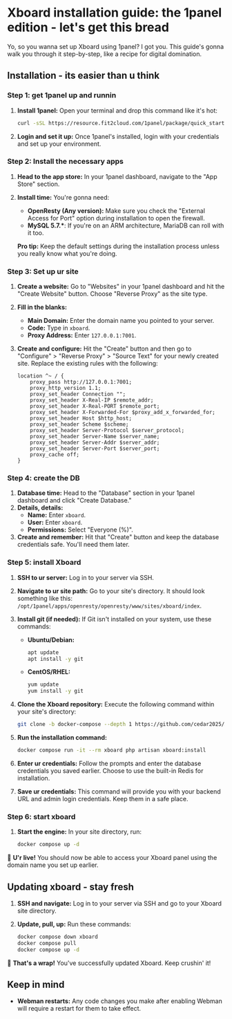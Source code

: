 #  Xboard installation guide: the 1panel edition -  let's get this bread

Yo, so you wanna set up Xboard using 1panel? I got you. This guide's gonna walk you through it step-by-step, like a recipe for digital domination.

##  Installation - its easier than u think

### Step 1: get 1panel up and runnin

1.  **Install 1panel:**  Open your terminal and drop this command like it's hot:

    ```bash
    curl -sSL https://resource.fit2cloud.com/1panel/package/quick_start.sh -o quick_start.sh && sudo bash quick_start.sh
    ```

2.  **Login and set it up:** Once 1panel's installed, login with your credentials and set up your environment.

### Step 2: Install the necessary apps

1.  **Head to the app store:** In your 1panel dashboard, navigate to the "App Store" section.
2.  **Install time:** You're gonna need:

    *   **OpenResty (Any version):** Make sure you check the "External Access for Port" option during installation to open the firewall.
    *   **MySQL 5.7.\***: If you're on an ARM architecture, MariaDB can roll with it too.

    **Pro tip:**  Keep the default settings during the installation process unless you really know what you're doing.

### Step 3: Set up ur site

1.  **Create a website:**  Go to "Websites" in your 1panel dashboard and hit the "Create Website" button. Choose "Reverse Proxy" as the site type.
2.  **Fill in the blanks:**
    *   **Main Domain:** Enter the domain name you pointed to your server.
    *   **Code:**  Type in `xboard`.
    *   **Proxy Address:** Enter `127.0.0.1:7001`.
3.  **Create and configure:** Hit the "Create" button and then go to "Configure" \> "Reverse Proxy" \> "Source Text" for your newly created site. Replace the existing rules with the following:

    ```nginx
    location ^~ / {
        proxy_pass http://127.0.0.1:7001;
        proxy_http_version 1.1;
        proxy_set_header Connection "";
        proxy_set_header X-Real-IP $remote_addr;
        proxy_set_header X-Real-PORT $remote_port;
        proxy_set_header X-Forwarded-For $proxy_add_x_forwarded_for;
        proxy_set_header Host $http_host;
        proxy_set_header Scheme $scheme;
        proxy_set_header Server-Protocol $server_protocol;
        proxy_set_header Server-Name $server_name;
        proxy_set_header Server-Addr $server_addr;
        proxy_set_header Server-Port $server_port;
        proxy_cache off;
    }
    ```

### Step 4: create the DB

1.  **Database time:** Head to the "Database" section in your 1panel dashboard and click "Create Database."
2.  **Details, details:** 
    *   **Name:**  Enter `xboard`.
    *   **User:**  Enter `xboard`.
    *   **Permissions:** Select "Everyone (%)".
3.  **Create and remember:**  Hit that "Create" button and keep the database credentials safe. You'll need them later.

### Step 5: install Xboard

1.  **SSH to ur server:**  Log in to your server via SSH.
2.  **Navigate to ur site path:**  Go to your site's directory. It should look something like this: `/opt/1panel/apps/openresty/openresty/www/sites/xboard/index`.
3.  **Install git (if needed):**  If Git isn't installed on your system, use these commands:

    *   **Ubuntu/Debian:**

        ```bash
        apt update
        apt install -y git
        ```

    *   **CentOS/RHEL:**

        ```bash
        yum update
        yum install -y git
        ```

4.  **Clone the Xboard repository:** Execute the following command within your site's directory:

    ```bash
    git clone -b docker-compose --depth 1 https://github.com/cedar2025/Xboard ./
    ```

5.  **Run the installation command:** 

    ```bash
    docker compose run -it --rm xboard php artisan xboard:install
    ```

6.  **Enter ur credentials:** Follow the prompts and enter the database credentials you saved earlier. Choose to use the built-in Redis for installation.
7.  **Save ur credentials:**  This command will provide you with your backend URL and admin login credentials. Keep them in a safe place. 

### Step 6: start xboard

1.  **Start the engine:** In your site directory, run:

    ```bash
    docker compose up -d
    ```

🎉 **U'r live!** You should now be able to access your Xboard panel using the domain name you set up earlier.

## Updating xboard - stay fresh

1.  **SSH and navigate:** Log in to your server via SSH and go to your Xboard site directory. 
2.  **Update, pull, up:** Run these commands:

    ```bash
    docker compose down xboard
    docker compose pull 
    docker compose up -d
    ```

🎉 **That's a wrap!**  You've successfully updated Xboard. Keep crushin' it!

## Keep in mind

*   **Webman restarts:** Any code changes you make after enabling Webman will require a restart for them to take effect.
